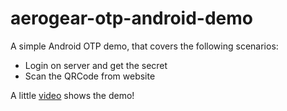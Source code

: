 aerogear-otp-android-demo
=========================

A simple Android OTP demo, that covers the following scenarios:

* Login on server and get the secret
* Scan the QRCode from website

A little [video](https://vimeo.com/64892768) shows the demo!
